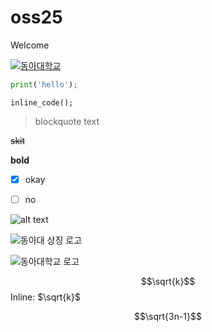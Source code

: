 # oss25
Welcome

[![동아대학교]([https://wwwold.donga.ac.kr/Web2017/Sub/001004001_2021_symbol.jpg])](https://donga.ac.kr)


```python
print('hello');
```
`inline_code();`

> blockquote text

~~skit~~

**bold**


- [x] okay
- [ ] no


![alt text](https://wwwold.donga.ac.kr/Web2017/Sub/001004001_2021_symbol.jpg "동아대학교 로고")

![동아대 상징 로고](https://wwwold.donga.ac.kr/Web2017/Sub/001004001_2021_symbol.jpg "동아대학교 로고")

![][dau-logo]

[dau-logo]: https://wwwold.donga.ac.kr/Web2017/Sub/001004001_2021_symbol.jpg "동아대학교 로고"


$$\sqrt{k}$$
Inline: $\sqrt{k}$

$$\sqrt{3n-1}$$

